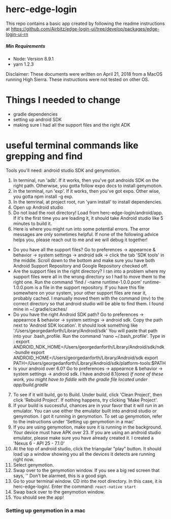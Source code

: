 # herc-edge-login

This repo contains a basic app created by following the readme instructions at https://github.com/Airbitz/edge-login-ui/tree/develop/packages/edge-login-ui-rn

##### Min Requirements
- Node: Version 8.9.1
- yarn 1.2.3

Disclaimer: These documents were written on April 21, 2018 from a MacOS running High Sierra. These instructions were not tested on other OS.

# Things I needed to change
- gradle dependencies
- setting up android SDK
- making sure I had all the support files and the right ADK

# useful terminal commands like grepping and find

Tools you'll need: android studio SDK and genymotion.
1. In terminal, run 'adb'. If it works, then you've got androids SDK on the right path. Otherwise, you gotta follow expo docs to install genymotion.
2. in the terminal, run 'exp'. If it works, then you've got expo. Other wise, you gotta npm install -g exp.
3. In the temrinal, at project root, run 'yarn install' to install dependencies.
4. Open up Android studio
5. Do not load the root directory! Load from herc-edge-login/android/app. If it's the first time you are loading it, it should take Android studio like 5 minutes to build it.
6. Here is where you might run into some potential errors. The error messages are only sometimes helpful. If none of the following advice helps you, please reach out to me and we will debug it together!
  - Do you have all the support files? Go to preferences -> appearnce & behavior -> system settings -> android sdk -> click the tab 'SDK tools' in the middle. Scroll down to the bottom and make sure you have both Android Support Repository and Google Repository checked off.
  - Are the support files in the right directory? I ran into a problem where my support files were all in the wrong directory so I had to move them to the right one. Run the command 'find / -name runtime-1.0.0.pom' runtime-1.0.0.pom is a file in the support repository. If you have this file somewhere on your system, your other support files are near it, probably cached. I manually moved them with the command (mv) to the correct directory so that android studio will be able to find them. I found mine in ~/.gradle/caches/
  - Do you have the right Android SDK path? Go to preferences -> appearnce & behavior -> system settings -> android sdk. Copy the path next to 'Android SDK location'. It should look something like '/Users/georgedanforth/Library/Android/sdk' You will paste that path into your .bash_profile. Run the command 'nano ~/.bash_profile'. Type in :
  export ANDROID_NDK_HOME=/Users/georgedanforth/Library/Android/sdk/ndk-bundle
  export ANDROID_HOME=/Users/georgedanforth/Library/Android/sdk
  export PATH=/Users/georgedanforth/Library/Android/sdk/platform-tools:$PATH
  - Is your android over 6.0? Go to preferences -> appearnce & behavior -> system settings -> android sdk. I have android 8.1(oreo)
  *If none of these work, you might have to fiddle with the gradle file located under app/build.gradle*
7. To see if it will build, go to Build. Under build, click 'Clean Project', then click 'Rebuild Project'. If nothing happens, try clicking 'Make Project'.
8. If your build is successful, chances are in your favor that it will run in an emulator. You can use either the emulator built into android studio or genymotion. I got it running in genymotion. To set up genymotion, refer to the instructions under 'Setting up genymotion in a  mac'
9. If you are using genymotion, make sure it is running in the background. Your device must have APK over 23. If you are using an android studio emulator, please make sure you have already created it. I created a 'Nexus 6 -  API 25 - 7.1.0'
10. At the top of android studio, click the triangular "play" button. It should load up a window showing you all the devices it detects are running right now.
11. Select genymotion.
12. Swap over to the genymotion window. If you see a big red screen that says, '' Don't be alarmed, this is a good sign.
13. Go to your terminal window. CD into the root directory. In this case, it is herc-edge-login/. Enter the command: `react-native start`
14. Swap back over to the genymotion window.
15. You should see the app!



### Setting up genymotion in a  mac
